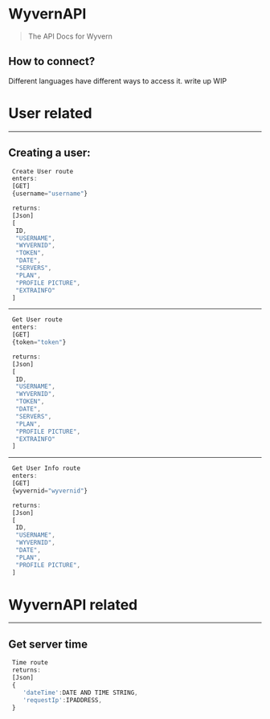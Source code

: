 # WyvernAPI
> The API Docs for Wyvern

## How to connect?
Different languages have different ways to access it.
write up WIP

# User related
---
## Creating a user:
```js
 Create User route
 enters:
 [GET]
 {username="username"}

 returns:
 [Json]
 [
  ID, 
  "USERNAME", 
  "WYVERNID", 
  "TOKEN", 
  "DATE", 
  "SERVERS", 
  "PLAN", 
  "PROFILE PICTURE",
  "EXTRAINFO"
 ]
```
---
```js
 Get User route
 enters:
 [GET]
 {token="token"}

 returns:
 [Json]
 [
  ID,
  "USERNAME",
  "WYVERNID",
  "TOKEN",
  "DATE",
  "SERVERS",
  "PLAN",
  "PROFILE PICTURE",
  "EXTRAINFO"
 ]
```
---
```js
 Get User Info route
 enters:
 [GET]
 {wyvernid="wyvernid"}

 returns:
 [Json]
 [
  ID,
  "USERNAME",
  "WYVERNID",
  "DATE",
  "PLAN",
  "PROFILE PICTURE",
 ]
```
# WyvernAPI related
---
## Get server time
```js
 Time route
 returns:
 [Json]
 {
    'dateTime':DATE AND TIME STRING,
    'requestIp':IPADDRESS,
 }
```
